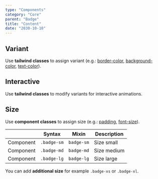 ```yaml
---
type: "Components"
category: "Core"
parent: "Badge"
title: "Content"
date: "2030-10-10"
---
```


## Variant

Use **tailwind classes** to assign variant (e.g.: [border-color](https://tailwindcss.com/docs/border-color), [background-color](https://tailwindcss.com/docs/background-color), [text-color](https://tailwindcss.com/docs/text-color)).

<demo>
  <demovanilla src="vanilla/components/core/badge/variant">
  </demovanilla>
</demo>

## Interactive

Use **tailwind classes** to modify variants for interactive animations.

<demo>
  <demovanilla src="vanilla/components/core/badge/interactive">
  </demovanilla>
</demo>

## Size

Use **component classes** to assign size (e.g.: [padding](https://tailwindcss.com/docs/padding), [font-size](https://tailwindcss.com/docs/font-size)).

<div class="table-scroll">

|                      | Syntax                          | Mixin            | Description                   |
| ----------------------- | ----------------------------------------- | -----------------------------| ----------------------------- |
| Component                  | `.badge-sm`                     | `badge-sm`                | Size small            |
| Component                  | `.badge-md`                     | `badge-md`                | Size medium            |
| Component                  | `.badge-lg`                     | `badge-lg`                | Size large            |

</div>

<demo>
  <demovanilla src="vanilla/components/core/badge/size">
  </demovanilla>
</demo>

You can add **additional size** for example `.badge-xs` or `.badge-xl`.
